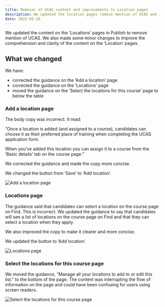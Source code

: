 ```yaml
---
title: Removal of UCAS content and improvements to Location pages
description: We updated the location pages remove mention of UCAS and improved the content
date: 2022-02-28
---
```


We updated the content on the ‘Locations’ pages in Publish to remove mention of UCAS. We also made some minor changes to improve the comprehension and clarity of the content on the ‘Location’ pages.

## What we changed

We have:

- corrected the guidance on the ‘Add a location’ page
- corrected the guidance on the ‘Locations’ page
- moved the guidance on the ‘Select the locations for this course’ page to below the table

### Add a location page

The body copy was incorrect. It read:

“Once a location is added (and assigned to a course), candidates can choose it as their preferred place of training when completing the UCAS application form.

When you’ve added this location you can assign it to a course from the ‘Basic details’ tab on the course page.”

We corrected the guidance and made the copy more concise.

We changed the button from ‘Save’ to ‘Add location’.

![Add a location page](add-a-location.png "Add a location page")

### Locations page

The guidance said that candidates can select a location on the course page on Find. This is incorrect. We updated the guidance to say that candidates will see a list of locations on the course page on Find and that they can select a location when they apply.

We also improved the copy to make it clearer and more concise.

We updated the button to ‘Add location’.

![Locations page](locations.png "Locations page")

### Select the locations for this course page

We moved the guidance, “Manage all your locations to add to or edit this list.” to the bottom of the page. The content was interrupting the flow of information on the page and could have been confusing for users using screen readers.

![Select the locations for this course page](select-locations.png "Select the locations for this course page")
